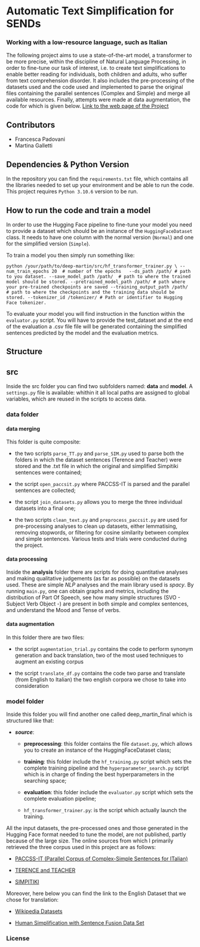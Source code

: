 # Automatic Text Simplification for SENDs 
### Working with a low-resource language, such as Italian

The following project aims to use a state-of-the-art model, a transformer to be more precise, within the discipline of Natural Language Processing, in order to fine-tune our task of interest, i.e. to create text simplifications to enable better reading for individuals, both children and adults, who suffer from text comprehension disorder. It also includes the pre-processing of the datasets used and the code used and implemented to parse the original files containing the parallel sentences (Complex and Simple) and merge all available resources. Finally, attempts were made at data augmentation, the code for which is given below. 
[Link to the web page of the Project](https://csl.sony.fr/project/ai-for-send-students/)

## Contributors

- Francesca Padovani
- Martina Galletti

## Dependencies & Python Version 
In the repository you can find the `requirements.txt` file, which contains all the libraries needed to set up your environment and be able to run the code.  This project requires `Python 3.10.6` version to be run.

## How to run the code and train a model
In order to use the Hugging Face pipeline to fine-tune your model you need to provide a dataset which should be an instance of the `HuggingFaceDataset` class. It needs to have one column with the normal version (`Normal`) and one for the simplified version (`Simple`). 

To train a model you then simply run something like:

`python /your/path/to/deep-martin/src/hf_transformer_trainer.py \
--num_train_epochs 20  # number of the epochs  
--ds_path /path/ # path to you dataset.
--save_model_path /path/  # path to where the trained model should be stored.
--pretrained_model_path /path/ # path where your pre-trained checkpoints are saved
--training_output_path /path/  # path to where the checkpoints and the training data should be stored.
--tokenizer_id /tokenizer/ # Path or identifier to Hugging Face tokenizer.`

To evaluate your model you will find instruction in the function within the `evaluator.py` script. You will have to provide the test_dataset and at the end of the evaluation a .csv file file will be generated containing the simplified sentences predicted by the model and the evaluation metrics.

## Structure

## **src** 
Inside the src folder you can find two subfolders named: **data** and **model**.  A `settings.py` file is available: whithin it all local paths are assigned to global variables, which are reused in the scripts to access data.

### **data** folder

#### data merging
This folder is quite composite:

- the two scripts `parse_TT.py` and `parse_SIM.py` used to parse both the folders in which the dataset sentences (Terence and Teacher) were stored and the .txt file in which the original and simplified Simpitiki sentences were contained;

- the script `open_paccsit.py` where PACCSS-IT is parsed and the parallel sentences are collected;

- the script `join_datasets.py` allows you to merge the three individual datasets into a final one;

- the two scripts `clean_text.py` and `preprocess_paccsit.py` are used for pre-processing analyses to clean up datasets, either lemmatising, removing stopwords, or filtering for cosine similarity between complex and simple sentences. Various tests and trials were conducted during the project.

#### data processing 
Inside the **analysis** folder there are scripts for doing quantitative analyses and making qualitative judgements (as far as possible) on the datasets used. These are simple *NLP* analyses and the main library used is *spacy*. By running `main.py`, one can obtain graphs and metrics, including the distribution of Part Of Speech, see how many simple structures (SVO - Subject Verb Object -) are present in both simple and complex sentences, and understand the Mood and Tense of verbs.

#### data augmentation
In this folder there are two files:

- the script `augmentation_trial.py` contains the code to perform synonym generation and back translation, two of the most used techniques to augment an existing corpus

- the script `translate_df.py` contains the code two parse and translate (from English to Italian) the two english corpora we chose to take into consideration

### **model** folder
Inside this folder you will find another one called deep_martin_final which is structured like that:

- ***source***:

  - **preprocessing**: this folder contains the file `dataset.py`, which allows you to create an instance of the HuggingFaceDataset class;
  
  - **training**: this folder include the `hf_training.py` script which sets the complete training pipeline and the `hyperparameter_search.py` script which     is in charge of finding the best hyperparameters in the searching space;
  
  - **evaluation**: this folder include the `evaluator.py` script which sets the complete evaluation pipeline;
  
  - `hf_transformer_trainer.py`: is the script which actually launch the training.


All the input datasets, the pre-processed ones and those generated in the Hugging Face format needed to tune the model, are not published, partly because of the large size. The online sources from which I primarily retrieved the three corpus used in this project are as follows: 

- [PACCSS-IT (Parallel Corpus of Complex-Simple Sentences for ITalian)](http://www.italianlp.it/resources/paccss-it-parallel-corpus-of-complex-simple-sentences-for-italian/)

- [TERENCE and TEACHER](http://www.italianlp.it/resources/terence-and-teacher/)

- [SIMPITIKI](https://github.com/dhfbk/simpitiki)

Moreover, here below you can find the link to the English Dataset that we chose for translation:

- [Wikipedia Datasets](https://cs.pomona.edu/~dkauchak/simplification/)

- [Human Simplification with Sentence Fusion Data Set](https://cs.pomona.edu/~dkauchak/simplification/)


### License
